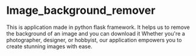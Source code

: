 # Image_background_remover
This is application made in python flask framework. It helps us to remove the background of an image and you can download it Whether you're a photographer, designer, or hobbyist, our application empowers you to create stunning images with ease.
